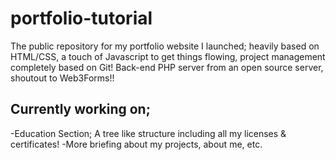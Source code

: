 # portfolio-tutorial

The public repository for my portfolio website I launched; heavily based on HTML/CSS, a touch of Javascript to get things flowing, project management completely based on Git! Back-end PHP server from an open source server, shoutout to Web3Forms!!

## Currently working on;

-Education Section; A tree like structure including all my licenses & certificates!
-More briefing about my projects, about me, etc.
